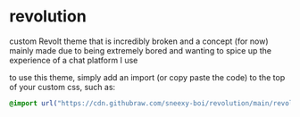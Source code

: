 # revolution
custom Revolt theme that is incredibly broken and a concept (for now)
mainly made due to being extremely bored and wanting to spice up the experience of a chat platform I use

to use this theme, simply add an import (or copy paste the code) to the top of your custom css, such as:
```css
@import url("https://cdn.githubraw.com/sneexy-boi/revolution/main/revolution.css");
```
